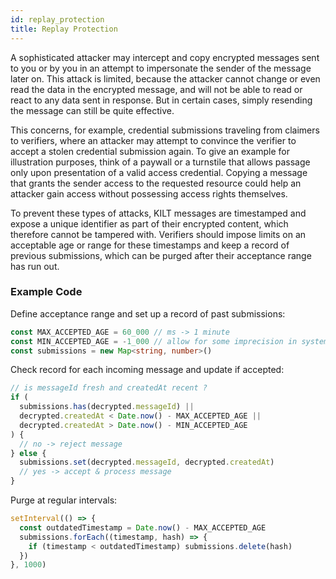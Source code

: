 ```yaml
---
id: replay_protection
title: Replay Protection
---
```


A sophisticated attacker may intercept and copy encrypted messages sent to you or by you in an attempt to impersonate the sender of the message later on.
This attack is limited, because the attacker cannot change or even read the data in the encrypted message, and will not be able to read or react to any data sent in response.
But in certain cases, simply resending the message can still be quite effective.

This concerns, for example, credential submissions traveling from claimers to verifiers, where an attacker may attempt to convince the verifier to accept a stolen credential submission again.
To give an example for illustration purposes, think of a paywall or a turnstile that allows passage only upon presentation of a valid access credential.
Copying a message that grants the sender access to the requested resource could help an attacker gain access without possessing access rights themselves.

To prevent these types of attacks, KILT messages are timestamped and expose a unique identifier as part of their encrypted content, which therefore cannot be tampered with.
Verifiers should impose limits on an acceptable age or range for these timestamps and keep a record of previous submissions, which can be purged after their acceptance range has run out.

### Example Code

Define acceptance range and set up a record of past submissions:

```typescript
const MAX_ACCEPTED_AGE = 60_000 // ms -> 1 minute
const MIN_ACCEPTED_AGE = -1_000 // allow for some imprecision in system time
const submissions = new Map<string, number>()
```

Check record for each incoming message and update if accepted:

```typescript
// is messageId fresh and createdAt recent ?
if (
  submissions.has(decrypted.messageId) ||
  decrypted.createdAt < Date.now() - MAX_ACCEPTED_AGE ||
  decrypted.createdAt > Date.now() - MIN_ACCEPTED_AGE
) {
  // no -> reject message
} else {
  submissions.set(decrypted.messageId, decrypted.createdAt)
  // yes -> accept & process message
}
```

Purge at regular intervals:

```typescript
setInterval(() => {
  const outdatedTimestamp = Date.now() - MAX_ACCEPTED_AGE
  submissions.forEach((timestamp, hash) => {
    if (timestamp < outdatedTimestamp) submissions.delete(hash)
  })
}, 1000)
```
